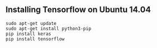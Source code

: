 ## Installing Tensorflow on Ubuntu 14.04
```
sudo apt-get update
sudo apt-get install python3-pip
pip install keras
pip install tensorflow
```
